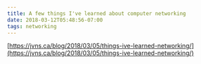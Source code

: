 ```yaml
---
title: A few things I've learned about computer networking
date: 2018-03-12T05:48:56-07:00
tags: networking
---
```

[https://jvns.ca/blog/2018/03/05/things-ive-learned-networking/](https://jvns.ca/blog/2018/03/05/things-ive-learned-networking/)
